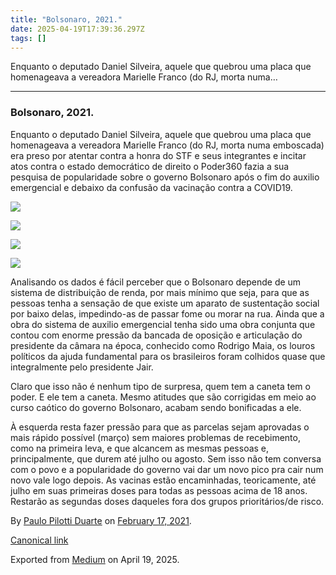 ```yaml
---
title: "Bolsonaro, 2021."
date: 2025-04-19T17:39:36.297Z
tags: []
---
```


Enquanto o deputado Daniel Silveira, aquele que quebrou uma placa que homenageava a vereadora Marielle Franco (do RJ, morta numa…

* * *

### Bolsonaro, 2021.

Enquanto o deputado Daniel Silveira, aquele que quebrou uma placa que homenageava a vereadora Marielle Franco (do RJ, morta numa emboscada) era preso por atentar contra a honra do STF e seus integrantes e incitar atos contra o estado democrático de direito o Poder360 fazia a sua pesquisa de popularidade sobre o governo Bolsonaro após o fim do auxilio emergencial e debaixo da confusão da vacinação contra a COVID19.

![](https://cdn-images-1.medium.com/max/600/1*ETC1eZkd5M5SfmhRkgd8Yg.jpeg)

![](https://cdn-images-1.medium.com/max/600/1*aTTUjx9-dTxdU7CSHDYHdQ.jpeg)

![](https://cdn-images-1.medium.com/max/800/1*dAm42B5n5W_rPrq59YsD1g.jpeg)

![](https://cdn-images-1.medium.com/max/600/1*1wWoMiMJKAjYYJtpQ3AaSg.jpeg)

Analisando os dados é fácil perceber que o Bolsonaro depende de um sistema de distribuição de renda, por mais mínimo que seja, para que as pessoas tenha a sensação de que existe um aparato de sustentação social por baixo delas, impedindo-as de passar fome ou morar na rua. Ainda que a obra do sistema de auxilio emergencial tenha sido uma obra conjunta que contou com enorme pressão da bancada de oposição e articulação do presidente da câmara na época, conhecido como Rodrigo Maia, os louros políticos da ajuda fundamental para os brasileiros foram colhidos quase que integralmente pelo presidente Jair.

Claro que isso não é nenhum tipo de surpresa, quem tem a caneta tem o poder. E ele tem a caneta. Mesmo atitudes que são corrigidas em meio ao curso caótico do governo Bolsonaro, acabam sendo bonificadas a ele.

À esquerda resta fazer pressão para que as parcelas sejam aprovadas o mais rápido possível (março) sem maiores problemas de recebimento, como na primeira leva, e que alcancem as mesmas pessoas e, principalmente, que durem até julho ou agosto. Sem isso não tem conversa com o povo e a popularidade do governo vai dar um novo pico pra cair num novo vale logo depois. As vacinas estão encaminhadas, teoricamente, até julho em suas primeiras doses para todas as pessoas acima de 18 anos. Restarão as segundas doses daqueles fora dos grupos prioritários/de risco.

By [Paulo Pilotti Duarte](https://medium.com/@paulopilotti) on [February 17, 2021](https://medium.com/p/b6238d51adec).

[Canonical link](https://medium.com/@paulopilotti/bolsonaro-2021-b6238d51adec)

Exported from [Medium](https://medium.com) on April 19, 2025.